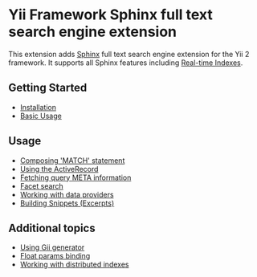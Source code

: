 # Yii Framework Sphinx full text search engine extension

This extension adds [Sphinx](https://sphinxsearch.com/docs) full text search engine extension for the Yii 2 framework.
It supports all Sphinx features including [Real-time Indexes](https://sphinxsearch.com/docs/current.html#rt-indexes).

Getting Started
---------------

* [Installation](installation.md)
* [Basic Usage](basic-usage.md)

Usage
-----

* [Composing 'MATCH' statement](usage-match.md)
* [Using the ActiveRecord](usage-ar.md)
* [Fetching query META information](usage-meta.md)
* [Facet search](usage-facets.md)
* [Working with data providers](usage-data-providers.md)
* [Building Snippets (Excerpts)](usage-snippets.md)

Additional topics
-----------------

* [Using Gii generator](topics-gii.md)
* [Float params binding](topics-float-param-binding.md)
* [Working with distributed indexes](distributed-indexes.md)
